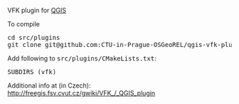 VFK plugin for <a href="http://qgis.org">QGIS</a>

To compile

<pre>
cd src/plugins
git clone git@github.com:CTU-in-Prague-OSGeoREL/qgis-vfk-plugin.git vfk
</pre>

Add following to <tt>src/plugins/CMakeLists.txt</tt>:
<pre>
SUBDIRS (vfk)
</pre>

Additional info at (in Czech): http://freegis.fsv.cvut.cz/gwiki/VFK_/_QGIS_plugin
